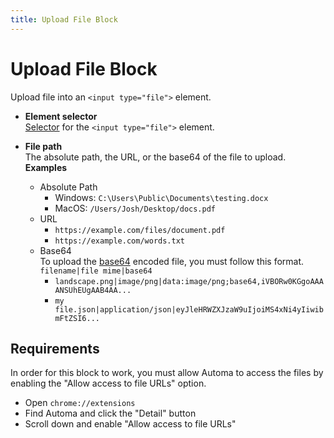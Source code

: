```yaml
---
title: Upload File Block
---
```


# Upload File Block

Upload file into an `<input type="file">` element.

- **Element selector** <br>
	[Selector](../workflow/element-selector.md) for the `<input type="file">` element.

- **File path** <br>
	The absolute path, the URL, or the base64 of the file to upload.<br>
	**Examples**
	- Absolute Path
		- Windows: `C:\Users\Public\Documents\testing.docx`
		- MacOS: `/Users/Josh/Desktop/docs.pdf`
	- URL
		- `https://example.com/files/document.pdf`
		- `https://example.com/words.txt`
	- Base64<br>
		To upload the [base64](https://developer.mozilla.org/en-US/docs/Glossary/Base64) encoded file, you must follow this format. `filename|file mime|base64`
		- `landscape.png|image/png|data:image/png;base64,iVBORw0KGgoAAAANSUhEUgAAB4AA...` 
		- `my file.json|application/json|eyJleHRWZXJzaW9uIjoiMS4xNi4yIiwibmFtZSI6...`

## Requirements
In order for this block to work, you must allow Automa to access the files by enabling the "Allow access to file URLs" option.
- Open `chrome://extensions`
- Find Automa and click the "Detail" button
- Scroll down and enable "Allow access to file URLs"